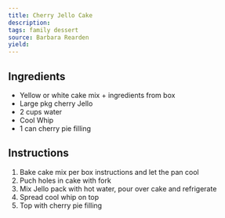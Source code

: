 ```yaml
---
title: Cherry Jello Cake
description: 
tags: family dessert
source: Barbara Rearden
yield: 
---
```

## Ingredients
- Yellow or white cake mix + ingredients from box
- Large pkg cherry Jello
- 2 cups water
- Cool Whip
- 1 can cherry pie filling

## Instructions
1. Bake cake mix per box instructions and let the pan cool
2. Puch holes in cake with fork
3. Mix Jello pack with hot water, pour over cake and refrigerate
4. Spread cool whip on top
5. Top with cherry pie filling
